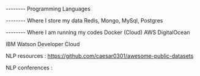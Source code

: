 
-------- Programming Languages 

-------- Where I store my data 
Redis, Mongo, MySql, Postgres 


-------- Where I am running my codes 
Docker 
(Cloud)
AWS 
DigitalOcean

IBM Watson Developer Cloud

NLP resources :
https://github.com/caesar0301/awesome-public-datasets


NLP conferences :
